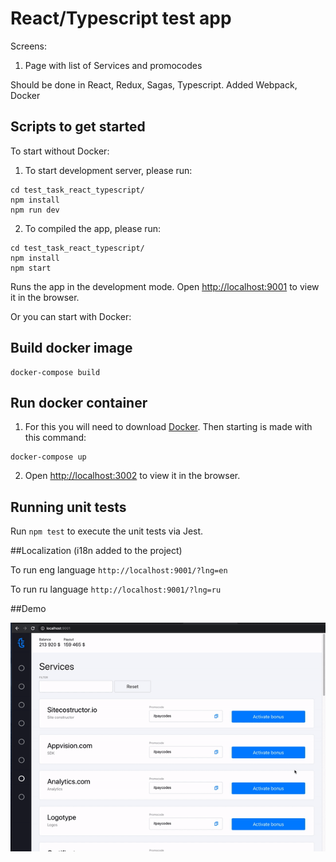 # React/Typescript test app

Screens:

1. Page with list of Services and promocodes

Should be done in React, Redux, Sagas, Typescript. Added Webpack, Docker

## Scripts to get started

To start without Docker:

1. To start development server, please run:

```
cd test_task_react_typescript/
npm install
npm run dev
```

2. To compiled the app, please run:

```
cd test_task_react_typescript/
npm install
npm start
```

Runs the app in the development mode.
Open [http://localhost:9001](http://localhost:9001) to view it in the browser.

Or you can start with Docker:

## Build docker image

```
docker-compose build
```

## Run docker container

1. For this you will need to download [Docker](https://www.docker.com/).
   Then starting is made with this command:

```
docker-compose up
```

2. Open [http://localhost:3002](http://localhost:3002) to view it in the browser.


## Running unit tests

Run `npm test` to execute the unit tests via Jest.


##Localization (i18n added to the project)

To run eng language `http://localhost:9001/?lng=en`

To run ru language `http://localhost:9001/?lng=ru`

##Demo

![](demo.gif)
